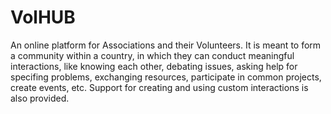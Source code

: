 # VolHUB
An online platform for Associations and their Volunteers. It is meant to form a community within a country, in which they can conduct meaningful interactions, like knowing each other, debating issues, asking help for specifing problems, exchanging resources, participate in common projects, create events, etc.  Support for creating and using custom interactions is also provided. 
